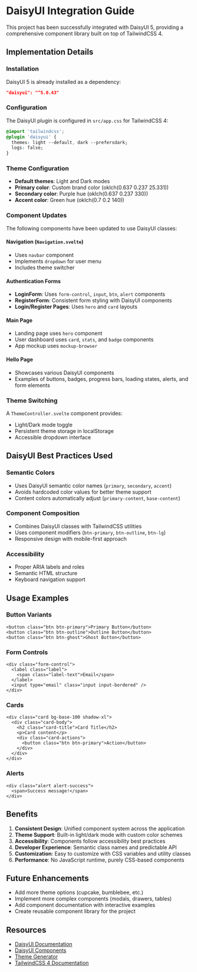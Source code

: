 # DaisyUI Integration Guide

This project has been successfully integrated with DaisyUI 5, providing a comprehensive component library built on top of TailwindCSS 4.

## Implementation Details

### Installation
DaisyUI 5 is already installed as a dependency:
```json
"daisyui": "^5.0.43"
```

### Configuration
The DaisyUI plugin is configured in `src/app.css` for TailwindCSS 4:

```css
@import 'tailwindcss';
@plugin 'daisyui' {
  themes: light --default, dark --prefersdark;
  logs: false;
}
```

### Theme Configuration
- **Default themes**: Light and Dark modes
- **Primary color**: Custom brand color (oklch(0.637 0.237 25.331))
- **Secondary color**: Purple hue (oklch(0.637 0.237 330))
- **Accent color**: Green hue (oklch(0.7 0.2 140))

### Component Updates
The following components have been updated to use DaisyUI classes:

#### Navigation (`Navigation.svelte`)
- Uses `navbar` component
- Implements `dropdown` for user menu
- Includes theme switcher

#### Authentication Forms
- **LoginForm**: Uses `form-control`, `input`, `btn`, `alert` components
- **RegisterForm**: Consistent form styling with DaisyUI components
- **Login/Register Pages**: Uses `hero` and `card` layouts

#### Main Page
- Landing page uses `hero` component
- User dashboard uses `card`, `stats`, and `badge` components
- App mockup uses `mockup-browser`

#### Hello Page
- Showcases various DaisyUI components
- Examples of buttons, badges, progress bars, loading states, alerts, and form elements

### Theme Switching
A `ThemeController.svelte` component provides:
- Light/Dark mode toggle
- Persistent theme storage in localStorage
- Accessible dropdown interface

## DaisyUI Best Practices Used

### Semantic Colors
- Uses DaisyUI semantic color names (`primary`, `secondary`, `accent`)
- Avoids hardcoded color values for better theme support
- Content colors automatically adjust (`primary-content`, `base-content`)

### Component Composition
- Combines DaisyUI classes with TailwindCSS utilities
- Uses component modifiers (`btn-primary`, `btn-outline`, `btn-lg`)
- Responsive design with mobile-first approach

### Accessibility
- Proper ARIA labels and roles
- Semantic HTML structure
- Keyboard navigation support

## Usage Examples

### Button Variants
```svelte
<button class="btn btn-primary">Primary Button</button>
<button class="btn btn-outline">Outline Button</button>
<button class="btn btn-ghost">Ghost Button</button>
```

### Form Controls
```svelte
<div class="form-control">
  <label class="label">
    <span class="label-text">Email</span>
  </label>
  <input type="email" class="input input-bordered" />
</div>
```

### Cards
```svelte
<div class="card bg-base-100 shadow-xl">
  <div class="card-body">
    <h2 class="card-title">Card Title</h2>
    <p>Card content</p>
    <div class="card-actions">
      <button class="btn btn-primary">Action</button>
    </div>
  </div>
</div>
```

### Alerts
```svelte
<div class="alert alert-success">
  <span>Success message!</span>
</div>
```

## Benefits

1. **Consistent Design**: Unified component system across the application
2. **Theme Support**: Built-in light/dark mode with custom color schemes
3. **Accessibility**: Components follow accessibility best practices
4. **Developer Experience**: Semantic class names and predictable API
5. **Customization**: Easy to customize with CSS variables and utility classes
6. **Performance**: No JavaScript runtime, purely CSS-based components

## Future Enhancements

- Add more theme options (cupcake, bumblebee, etc.)
- Implement more complex components (modals, drawers, tables)
- Add component documentation with interactive examples
- Create reusable component library for the project

## Resources

- [DaisyUI Documentation](https://daisyui.com)
- [DaisyUI Components](https://daisyui.com/components/)
- [Theme Generator](https://daisyui.com/theme-generator/)
- [TailwindCSS 4 Documentation](https://tailwindcss.com/docs)

